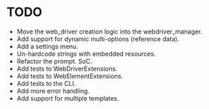 # TODO

- Move the web_driver creation logic into the webdriver_manager.
- Add support for dynamic multi-options (reference data).
- Add a settings menu.
- Un-hardcode strings with embedded resources.
- Refactor the prompt. SoC.
- Add tests to WebDriverExtensions.
- Add tests to WebElementExtensions.
- Add tests to the CLI.
- Add more error handling.
- Add support for multiple templates.
